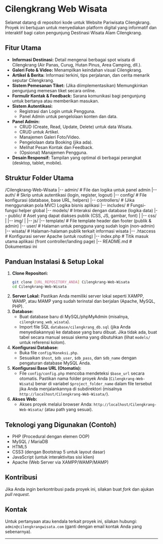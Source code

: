# Cilengkrang Web Wisata

Selamat datang di repositori kode untuk Website Pariwisata Cilengkrang. Proyek ini bertujuan untuk menyediakan platform digital yang informatif dan interaktif bagi calon pengunjung Destinasi Wisata Alam Cilengkrang.

## Fitur Utama

*   **Informasi Destinasi:** Detail mengenai berbagai spot wisata di Cilengkrang (Air Panas, Curug, Hutan Pinus, Area Camping, dll.).
*   **Galeri Foto & Video:** Menampilkan keindahan visual Cilengkrang.
*   **Artikel & Berita:** Informasi terkini, tips perjalanan, dan cerita menarik seputar Cilengkrang.
*   **Sistem Pemesanan Tiket:** (Jika diimplementasikan) Memungkinkan pengunjung memesan tiket secara online.
*   **Formulir Kontak & Feedback:** Sarana komunikasi bagi pengunjung untuk bertanya atau memberikan masukan.
*   **Sistem Autentikasi:**
    *   Registrasi dan Login untuk Pengguna.
    *   Panel Admin untuk pengelolaan konten dan data.
*   **Panel Admin:**
    *   CRUD (Create, Read, Update, Delete) untuk data Wisata.
    *   CRUD untuk Artikel.
    *   Manajemen Galeri Foto/Video.
    *   Pengelolaan data Booking (jika ada).
    *   Melihat Pesan Kontak dan Feedback.
    *   (Opsional) Manajemen Pengguna.
*   **Desain Responsif:** Tampilan yang optimal di berbagai perangkat (desktop, tablet, mobile).

## Struktur Folder Utama

/Cilengkrang-Web-Wisata
|-- admin/ # File dan logika untuk panel admin
|-- auth/ # Skrip untuk autentikasi (login, register, logout)
|-- config/ # File konfigurasi (database, base URL, helpers)
|-- controllers/ # (Jika menggunakan pola MVC) Logika bisnis aplikasi
|-- includes/ # Fungsi-fungsi helper global
|-- models/ # Interaksi dengan database (logika data)
|-- public/ # Aset yang dapat diakses publik (CSS, JS, gambar, font)
| |-- css/
| |-- img/
| |-- js/
|-- template/ # File template header dan footer (publik & admin)
|-- user/ # Halaman untuk pengguna yang sudah login (non-admin)
|-- wisata/ # Halaman-halaman publik terkait informasi wisata
|-- .htaccess # Konfigurasi server Apache (untuk routing)
|-- index.php # Titik masuk utama aplikasi (front controller/landing page)
|-- README.md # Dokumentasi ini

## Panduan Instalasi & Setup Lokal

1.  **Clone Repositori:**
    ```bash
    git clone [URL_REPOSITORY_ANDA] Cilengkrang-Web-Wisata
    cd Cilengkrang-Web-Wisata
    ```
2.  **Server Lokal:** Pastikan Anda memiliki server lokal seperti XAMPP, WAMP, atau MAMP yang sudah terinstal dan berjalan (Apache, MySQL, PHP).
3.  **Database:**
    *   Buat database baru di MySQL/phpMyAdmin (misalnya, `cilengkrang_web_wisata`).
    *   Import file SQL `database/cilengkrang_db.sql` (jika Anda menyediakannya) ke database yang baru dibuat. Jika tidak ada, buat tabel secara manual sesuai skema yang dibutuhkan (lihat `models/` untuk referensi kolom).
4.  **Konfigurasi Database:**
    *   Buka file `config/Koneksi.php`.
    *   Sesuaikan `$host`, `$db_user`, `$db_pass`, dan `$db_name` dengan pengaturan database MySQL Anda.
5.  **Konfigurasi Base URL (Otomatis):**
    *   File `config/config.php` mencoba mendeteksi `$base_url` secara otomatis. Pastikan nama folder proyek Anda (`Cilengkrang-Web-Wisata`) benar di variabel `$project_folder_name` dalam file tersebut jika Anda menjalankannya di subdirektori (misalnya `http://localhost/Cilengkrang-Web-Wisata/`).
6.  **Akses Web:**
    *   Akses proyek melalui browser Anda: `http://localhost/Cilengkrang-Web-Wisata/` (atau path yang sesuai).

## Teknologi yang Digunakan (Contoh)

*   PHP (Procedural dengan elemen OOP)
*   MySQL / MariaDB
*   HTML5
*   CSS3 (dengan Bootstrap 5 untuk layout dasar)
*   JavaScript (untuk interaktivitas sisi klien)
*   Apache (Web Server via XAMPP/WAMP/MAMP)

## Kontribusi

Jika Anda ingin berkontribusi pada proyek ini, silakan buat *fork* dan ajukan *pull request*.

## Kontak

Untuk pertanyaan atau kendala terkait proyek ini, silakan hubungi: `admin@cilengkrangwisata.com` (ganti dengan email kontak Anda yang sebenarnya).

---